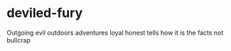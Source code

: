 # deviled-fury
Outgoing evil outdoors adventures loyal honest tells how  it is the facts not bullcrap
